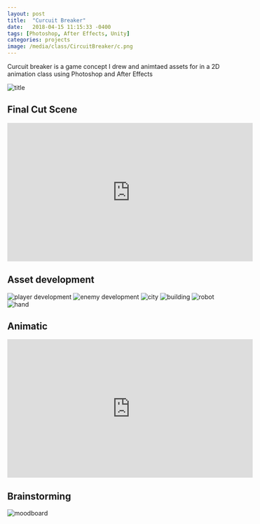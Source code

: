 ```yaml
---
layout: post
title:  "Curcuit Breaker"
date:   2018-04-15 11:15:33 -0400
tags: [Photoshop, After Effects, Unity]
categories: projects
image: /media/class/CircuitBreaker/c.png
---
```


Curcuit breaker is a game concept I drew and animtaed assets for in a 2D animation class using Photoshop and After Effects

<!--more-->

![title]({{site.url}}/media/class/CircuitBreaker/title.png)

## Final Cut Scene

<iframe width="560" height="315" src="https://www.youtube.com/embed/NjhhjCpR-IY" frameborder="0" allow="accelerometer; autoplay; encrypted-media; gyroscope; picture-in-picture" allowfullscreen></iframe>

## Asset development

![player development]({{site.url}}/media/class/CircuitBreaker/sprite4_strip5.png)
![enemy development]({{site.url}}/media/class/CircuitBreaker/sprite7_strip5.png)
![city]({{site.url}}/media/class/CircuitBreaker/raw/spr_city_2.png)
![building]({{site.url}}/media/class/CircuitBreaker/raw/shot2_6.png)
![robot]({{site.url}}/media/class/CircuitBreaker/raw/shot5_3.png)
![hand]({{site.url}}/media/class/CircuitBreaker/raw/sprite15_4.png)

## Animatic

<iframe width="560" height="315" src="https://www.youtube.com/embed/zYanYyPmu3o" frameborder="0" allow="accelerometer; autoplay; encrypted-media; gyroscope; picture-in-picture" allowfullscreen></iframe>

## Brainstorming

![moodboard]({{site.url}}/media/class/CircuitBreaker/CircuitBreakerMoodboard.png)